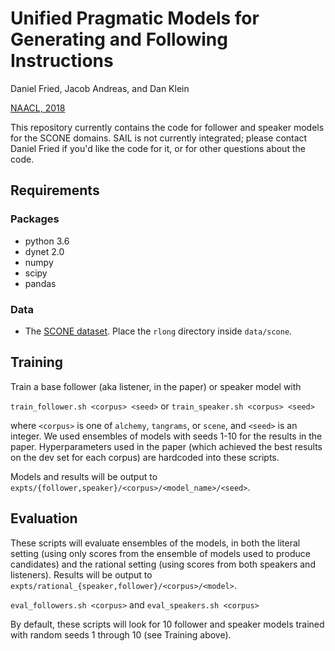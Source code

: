 # Unified Pragmatic Models for Generating and Following Instructions
Daniel Fried, Jacob Andreas, and Dan Klein

[NAACL, 2018](https://arxiv.org/abs/1711.04987)

This repository currently contains the code for follower and speaker models for the SCONE domains. SAIL is not currently integrated; please contact Daniel Fried if you'd like the code for it, or for other questions about the code.

## Requirements

### Packages
- python 3.6
- dynet 2.0
- numpy
- scipy
- pandas

### Data
- The [SCONE dataset](https://nlp.stanford.edu/projects/scone/). Place the `rlong` directory inside `data/scone`.

## Training

Train a base follower (aka listener, in the paper) or speaker model with 

`train_follower.sh <corpus> <seed>` or `train_speaker.sh <corpus> <seed>`

where `<corpus>` is one of `alchemy`, `tangrams`, or `scene`, and `<seed>` is an integer. We used ensembles of models with seeds 1-10 for the results in the paper. Hyperparameters used in the paper (which achieved the best results on the dev set for each corpus) are hardcoded into these scripts.

Models and results will be output to `expts/{follower,speaker}/<corpus>/<model_name>/<seed>`.

## Evaluation

These scripts will evaluate ensembles of the models, in both the literal setting (using only scores from the ensemble of models used to produce candidates) and the rational setting (using scores from both speakers and listeners). Results will be output to `expts/rational_{speaker,follower}/<corpus>/<model>`.

`eval_followers.sh <corpus>` and `eval_speakers.sh <corpus>`

By default, these scripts will look for 10 follower and speaker models trained with random seeds 1 through 10 (see Training above).
